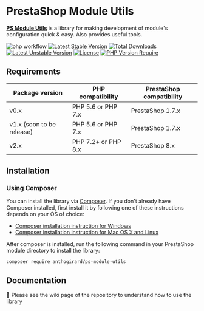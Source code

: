 # PrestaShop Module Utils

**[PS Module Utils](https://github.com/antho-girard/ps-module-utils)** is a library for making development of module's configuration quick & easy. Also provides useful tools.

![php workflow](https://github.com/antho-girard/ps-module-utils/actions/workflows/php.yml/badge.svg)
[![Latest Stable Version](http://poser.pugx.org/anthogirard/ps-module-utils/v)](https://packagist.org/packages/anthogirard/ps-module-utils) [![Total Downloads](http://poser.pugx.org/anthogirard/ps-module-utils/downloads)](https://packagist.org/packages/anthogirard/ps-module-utils) [![Latest Unstable Version](http://poser.pugx.org/anthogirard/ps-module-utils/v/unstable)](https://packagist.org/packages/anthogirard/ps-module-utils) [![License](http://poser.pugx.org/anthogirard/ps-module-utils/license)](https://packagist.org/packages/anthogirard/ps-module-utils) [![PHP Version Require](http://poser.pugx.org/anthogirard/ps-module-utils/require/php)](https://packagist.org/packages/anthogirard/ps-module-utils)

## Requirements

| Package version           | PHP compatibility   | PrestaShop compatibility |
|---------------------------|---------------------|--------------------------|
| v0.x                      | PHP 5.6 or PHP 7.x  | PrestaShop 1.7.x         |
| v1.x (soon to be release) | PHP 5.6 or PHP 7.x  | PrestaShop 1.7.x         |
| v2.x                      | PHP 7.2+ or PHP 8.x | PrestaShop 8.x           |

## Installation
### Using Composer
You can install the library via [Composer](https://getcomposer.org/). If you don't already have Composer installed, first install it by following one of these instructions depends on your OS of choice:
* [Composer installation instruction for Windows](https://getcomposer.org/doc/00-intro.md#installation-windows)
* [Composer installation instruction for Mac OS X and Linux](https://getcomposer.org/doc/00-intro.md#installation-linux-unix-osx)

After composer is installed, run the following command in your PrestaShop module directory to install the library:

```
composer require anthogirard/ps-module-utils
```

## Documentation

:blue_book: Please see the wiki page of the repository to understand how to use the library
